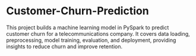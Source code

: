 # Customer-Churn-Prediction
This project builds a machine learning model in PySpark to predict customer churn for a telecommunications company. It covers data loading, preprocessing, model training, evaluation, and deployment, providing insights to reduce churn and improve retention.
